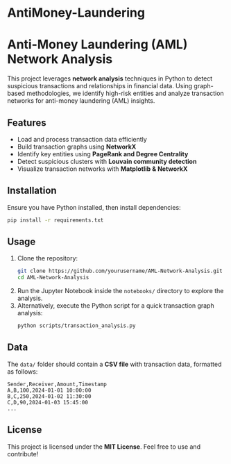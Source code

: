 # AntiMoney-Laundering
# Anti-Money Laundering (AML) Network Analysis

This project leverages **network analysis** techniques in Python to detect suspicious transactions and relationships in financial data. Using graph-based methodologies, we identify high-risk entities and analyze transaction networks for anti-money laundering (AML) insights.

## Features
- Load and process transaction data efficiently
- Build transaction graphs using **NetworkX**
- Identify key entities using **PageRank and Degree Centrality**
- Detect suspicious clusters with **Louvain community detection**
- Visualize transaction networks with **Matplotlib & NetworkX**

## Installation
Ensure you have Python installed, then install dependencies:
```bash
pip install -r requirements.txt
```

## Usage
1. Clone the repository:
   ```bash
   git clone https://github.com/yourusername/AML-Network-Analysis.git
   cd AML-Network-Analysis
   ```
2. Run the Jupyter Notebook inside the `notebooks/` directory to explore the analysis.
3. Alternatively, execute the Python script for a quick transaction graph analysis:
   ```bash
   python scripts/transaction_analysis.py
   ```

## Data
The `data/` folder should contain a **CSV file** with transaction data, formatted as follows:
```
Sender,Receiver,Amount,Timestamp
A,B,100,2024-01-01 10:00:00
B,C,250,2024-01-02 11:30:00
C,D,90,2024-01-03 15:45:00
...
```

## License
This project is licensed under the **MIT License**. Feel free to use and contribute!
